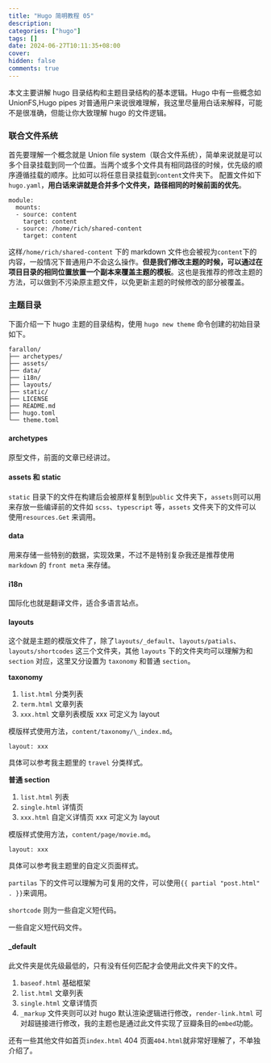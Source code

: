 ```yaml
---
title: "Hugo 简明教程 05"
description:
categories: ["hugo"]
tags: []
date: 2024-06-27T10:11:35+08:00
cover:
hidden: false
comments: true
---
```


本文主要讲解 hugo 目录结构和主题目录结构的基本逻辑。Hugo 中有一些概念如 UnionFS,Hugo pipes 对普通用户来说很难理解，我这里尽量用白话来解释，可能不是很准确，但能让你大致理解 hugo 的文件逻辑。

### 联合文件系统

首先要理解一个概念就是 Union file system（联合文件系统），简单来说就是可以多个目录挂载到同一个位置。当两个或多个文件具有相同路径的时候，优先级的顺序遵循挂载的顺序。比如可以将任意目录挂载到`content`文件夹下。
配置文件如下`hugo.yaml`，**用白话来讲就是合并多个文件夹，路径相同的时候前面的优先**。

```
module:
  mounts:
  - source: content
    target: content
  - source: /home/rich/shared-content
    target: content
```

这样`/home/rich/shared-content` 下的 markdown 文件也会被视为`content`下的内容，一般情况下普通用户不会这么操作。**但是我们修改主题的时候，可以通过在项目目录的相同位置放置一个副本来覆盖主题的模板**。这也是我推荐的修改主题的方法，可以做到不污染原主题文件，以免更新主题的时候修改的部分被覆盖。

### 主题目录

下面介绍一下 hugo 主题的目录结构，使用 `hugo new theme` 命令创建的初始目录如下。

```
farallon/
├── archetypes/
├── assets/
├── data/
├── i18n/
├── layouts/
├── static/
├── LICENSE
├── README.md
├── hugo.toml
└── theme.toml
```

#### archetypes

原型文件，前面的文章已经讲过。

#### assets 和 static

`static` 目录下的文件在构建后会被原样复制到`public` 文件夹下，`assets`则可以用来存放一些编译前的文件如 `scss`、`typescript` 等，`assets` 文件夹下的文件可以使用`resources.Get` 来调用。

#### data

用来存储一些特别的数据，实现效果，不过不是特别复杂我还是推荐使用 `markdown` 的 `front meta` 来存储。

#### i18n

国际化也就是翻译文件，适合多语言站点。

#### layouts

这个就是主题的模版文件了，除了`layouts/_default`、`layouts/patials`、`layouts/shortcodes` 这三个文件夹，其他 `layouts` 下的文件夹均可以理解为和 `section` 对应，这里又分设置为 `taxonomy` 和普通 `section`。

**taxonomy**

1. `list.html` 分类列表
2. `term.html` 文章列表
3. `xxx.html` 文章列表模版 xxx 可定义为 layout

模版样式使用方法，`content/taxonomy/\_index.md`。

```
layout: xxx
```

具体可以参考我主题里的 `travel` 分类样式。

**普通 section**

1. `list.html` 列表
2. `single.html` 详情页
3. `xxx.html` 自定义详情页 xxx 可定义为 layout

模版样式使用方法，`content/page/movie.md`。

```
layout: xxx
```

具体可以参考我主题里的自定义页面样式。

`partilas` 下的文件可以理解为可复用的文件，可以使用`{{ partial "post.html" . }}`来调用。

`shortcode` 则为一些自定义短代码。

一些自定义短代码文件。

#### \_default

此文件夹是优先级最低的，只有没有任何匹配才会使用此文件夹下的文件。

1. `baseof.html` 基础框架
2. `list.html` 文章列表
3. `single.html` 文章详情页
4. `_markup` 文件夹则可以对 hugo 默认渲染逻辑进行修改，`render-link.html` 可对超链接进行修改，我的主题也是通过此文件实现了豆瓣条目的`embed`功能。

还有一些其他文件如首页`index.html` 404 页面`404.html`就非常好理解了，不单独介绍了。
